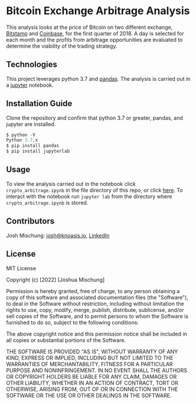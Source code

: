 # Bitcoin Exchange Arbitrage Analysis

This analysis looks at the price of Bitcoin on two different exchange, [Bitstamp](https://www.bitstamp.net/) and [Coinbase](https://www.coinbase.com/), for the first quarter of 2018. A day is selected for each month and the profits from arbitrage opportunities are evaluated to determine the viability of the trading strategy.

## Technologies

This project leverages python 3.7 and [pandas](https://pandas.pydata.org/). The analysis is carried out in a [jupyter](https://jupyter.org/) notebook.

## Installation Guide

Clone the repository and confirm that python 3.7 or greater, pandas, and jupyter are installed.

```python
$ python -V
Python 3.7.x
$ pip install pandas
$ pip install jupyterlab
```

## Usage

To view the analysis carried out in the notebook click `crypto_arbitrage.ipynb` in the file directory of this repo, or click [here](https://github.com/jmischung/Bitcoin-Arbitration-Analysis/blob/main/crypto_arbitrage.ipynb). To interact with the notebook run `jupyter lab` from the directory where `crypto_arbitrage.ipynb` is stored.

## Contributors

Josh Mischung: [josh@knoasis.io](josh@knoasis.io), [LinkedIn](https://www.linkedin.com/in/joshmischung/)

## License

MIT License

Copyright (c) [2022] [Joshua Mischung]

Permission is hereby granted, free of charge, to any person obtaining a copy
of this software and associated documentation files (the "Software"), to deal
in the Software without restriction, including without limitation the rights
to use, copy, modify, merge, publish, distribute, sublicense, and/or sell
copies of the Software, and to permit persons to whom the Software is
furnished to do so, subject to the following conditions:

The above copyright notice and this permission notice shall be included in all
copies or substantial portions of the Software.

THE SOFTWARE IS PROVIDED "AS IS", WITHOUT WARRANTY OF ANY KIND, EXPRESS OR
IMPLIED, INCLUDING BUT NOT LIMITED TO THE WARRANTIES OF MERCHANTABILITY,
FITNESS FOR A PARTICULAR PURPOSE AND NONINFRINGEMENT. IN NO EVENT SHALL THE
AUTHORS OR COPYRIGHT HOLDERS BE LIABLE FOR ANY CLAIM, DAMAGES OR OTHER
LIABILITY, WHETHER IN AN ACTION OF CONTRACT, TORT OR OTHERWISE, ARISING FROM,
OUT OF OR IN CONNECTION WITH THE SOFTWARE OR THE USE OR OTHER DEALINGS IN THE
SOFTWARE.
